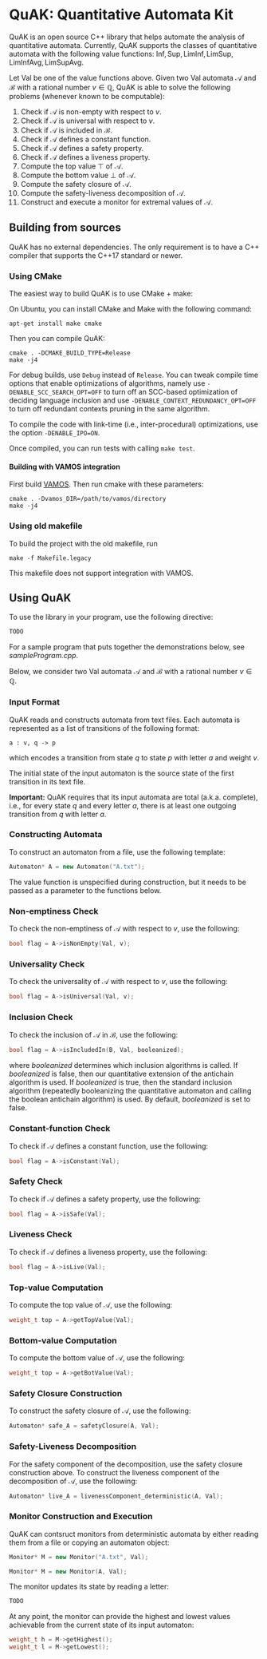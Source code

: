 # QuAK: Quantitative Automata Kit

QuAK is an open source C++ library that helps automate the analysis of quantitative automata.
Currently, QuAK supports the classes of quantitative automata with the following value functions:
$\mathsf{Inf}, \mathsf{Sup}, \mathsf{LimInf}, \mathsf{LimSup}, \mathsf{LimInfAvg}, \mathsf{LimSupAvg}$.

Let $\mathsf{Val}$ be one of the value functions above. 
Given two $\mathsf{Val}$ automata $\mathcal{A}$ and $\mathcal{B}$ with a rational number $v \in \mathbb{Q}$, QuAK is able to solve the following problems (whenever known to be computable):
1. Check if $\mathcal{A}$ is non-empty with respect to $v$.
2. Check if $\mathcal{A}$ is universal with respect to $v$.
3. Check if $\mathcal{A}$ is included in $\mathcal{B}$.
4. Check if $\mathcal{A}$ defines a constant function.
5. Check if $\mathcal{A}$ defines a safety property.
6. Check if $\mathcal{A}$ defines a liveness property.
7. Compute the top value $\top$ of $\mathcal{A}$.
8. Compute the bottom value $\bot$ of $\mathcal{A}$.
9. Compute the safety closure of $\mathcal{A}$.
10. Compute the safety-liveness decomposition of $\mathcal{A}$.
11. Construct and execute a monitor for extremal values of $\mathcal{A}$.


## Building from sources

QuAK has no external dependencies. The only requirement is to have a C++ compiler that supports the C++17 standard or newer.

### Using CMake

The easiest way to build QuAK is to use CMake + make:

On Ubuntu, you can install CMake and Make with the following command:
```
apt-get install make cmake
```

Then you can compile QuAK:

```
cmake . -DCMAKE_BUILD_TYPE=Release
make -j4
```

For debug builds, use `Debug` instead of `Release`. You can tweak compile time
options that enable optimizations of algorithms, namely use
`-DENABLE_SCC_SEARCH_OPT=OFF` to turn off an SCC-based optimization of deciding
language inclusion and use `-DENABLE_CONTEXT_REDUNDANCY_OPT=OFF` to turn off
redundant contexts pruning in the same algorithm.

To compile the code with link-time (i.e., inter-procedural) optimizations,
use the option `-DENABLE_IPO=ON`.

Once compiled, you can run tests with calling `make test`.


#### Building with VAMOS integration

First build [VAMOS](https://github.com/ista-vamos/vamos).
Then run cmake with these parameters:

```
cmake . -Dvamos_DIR=/path/to/vamos/directory
make -j4
```

### Using old makefile

To build the project with the old makefile, run

```
make -f Makefile.legacy
```

This makefile does not support integration with VAMOS.

## Using QuAK

To use the library in your program, use the following directive:
```cpp
TODO
```

For a sample program that puts together the demonstrations below, see *sampleProgram.cpp*.

Below, we consider two $\mathsf{Val}$ automata $\mathcal{A}$ and $\mathcal{B}$ with a rational number $v \in \mathbb{Q}$.

### Input Format

QuAK reads and constructs automata from text files.
Each automata is represented as a list of transitions of the following format:
```
a : v, q -> p
```
which encodes a transition from state $q$ to state $p$ with letter $a$ and weight $v$.

The initial state of the input automaton is the source state of the first transition in its text file.

**Important:** QuAK requires that its input automata are total (a.k.a. complete), i.e., for every state $q$ and every letter $a$, there is at least one outgoing transition from $q$ with letter $a$.

### Constructing Automata
To construct an automaton from a file, use the following template:
```cpp
Automaton* A = new Automaton("A.txt");
```
The value function is unspecified during construction, but it needs to be passed as a parameter to the functions below.

<!-- To use the copy constructor (that also trims and completes the input), use the following:
```cpp
Automaton* B = new Automaton(A, valueFunction);
```
Here, the value function is needed because the weights of the transitions involving the new sink state depends on the value function. -->

### Non-emptiness Check
To check the non-emptiness of $\mathcal{A}$ with respect to $v$, use the following:
```cpp
bool flag = A->isNonEmpty(Val, v);
```

### Universality Check
To check the universality of $\mathcal{A}$ with respect to $v$, use the following:
```cpp
bool flag = A->isUniversal(Val, v);
```

### Inclusion Check
To check the inclusion of $\mathcal{A}$ in $\mathcal{B}$, use the following:
```cpp
bool flag = A->isIncludedIn(B, Val, booleanized);
```
where *booleanized* determines which inclusion algorithms is called.
If *booleanized* is false, then our quantitative extension of the antichain algorithm is used.
If *booleanized* is true, then the standard inclusion algorithm (repeatedly booleanizing the quantitative automaton and calling the boolean antichain algorithm) is used.
By default, *booleanized* is set to false.

### Constant-function Check
To check if $\mathcal{A}$ defines a constant function, use the following:
```cpp
bool flag = A->isConstant(Val);
```

### Safety Check
To check if $\mathcal{A}$ defines a safety property, use the following:
```cpp
bool flag = A->isSafe(Val);
```

### Liveness Check
To check if $\mathcal{A}$ defines a liveness property, use the following:
```cpp
bool flag = A->isLive(Val);
```

### Top-value Computation
To compute the top value of $\mathcal{A}$, use the following:
```cpp
weight_t top = A->getTopValue(Val);
```

### Bottom-value Computation
To compute the bottom value of $\mathcal{A}$, use the following:
```cpp
weight_t top = A->getBotValue(Val);
```

### Safety Closure Construction
To construct the safety closure of $\mathcal{A}$, use the following:
```cpp
Automaton* safe_A = safetyClosure(A, Val);
```

### Safety-Liveness Decomposition
For the safety component of the decomposition, use the safety closure construction above.
To construct the liveness component of the decomposition of $\mathcal{A}$, use the following:
```cpp
Automaton* live_A = livenessComponent_deterministic(A, Val);
```

### Monitor Construction and Execution
QuAK can contsruct monitors from deterministic automata by either reading them from a file or copying an automaton object:
```cpp
Monitor* M = new Monitor("A.txt", Val);
```
```cpp
Monitor* M = new Monitor(A, Val);
```

The monitor updates its state by reading a letter:
```cpp
TODO
```
<!-- ```cpp
M->read(letter);
``` -->

At any point, the monitor can provide the highest and lowest values achievable from the current state of its input automaton:
```cpp
weight_t h = M->getHighest(); 
weight_t l = M->getLowest();
```
